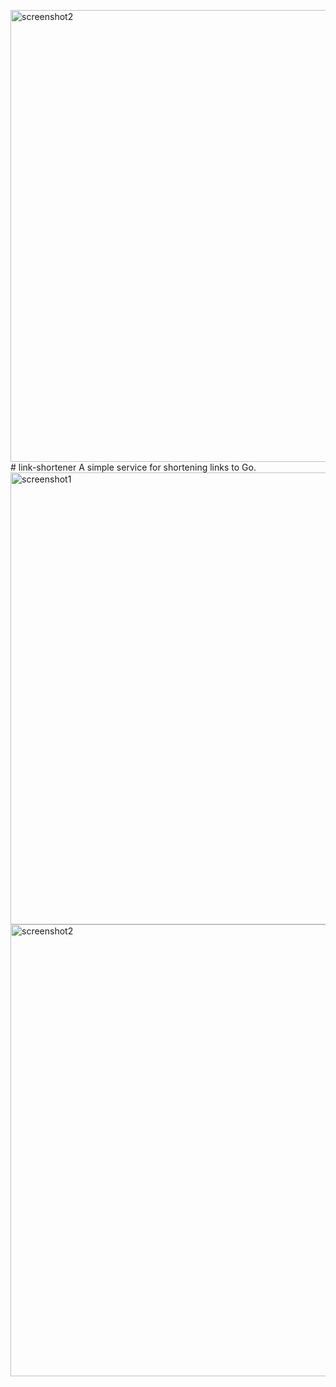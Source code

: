 <img width="1440" height="723" alt="screenshot2" src="https://github.com/user-attachments/assets/e28ec3d6-aa94-4c22-8e6f-3f32050ea2e8" /># link-shortener
A simple service for shortening links to Go.
<img width="1440" height="723" alt="screenshot1" src="https://github.com/user-attachments/assets/9bfb462c-994a-423f-8976-47f0866d7a74" />
<img width="1440" height="723" alt="screenshot2" src="https://github.com/user-attachments/assets/5a4c341f-327c-4e41-8749-20bc05232096" />

